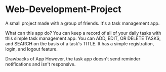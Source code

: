 # Web-Development-Project
A small project made with a group of friends. It's a task management app.

What can this app do?
You can keep a record of all of your daily tasks with this simple task management app. 
You can ADD, EDIT, OR DELETE TASKS, and SEARCH on the basis of a task's TITLE.
It has a simple registration, login, and logout feature. 

Drawbacks of App
However, the task app doesn't send reminder notifications and isn't responsive.


